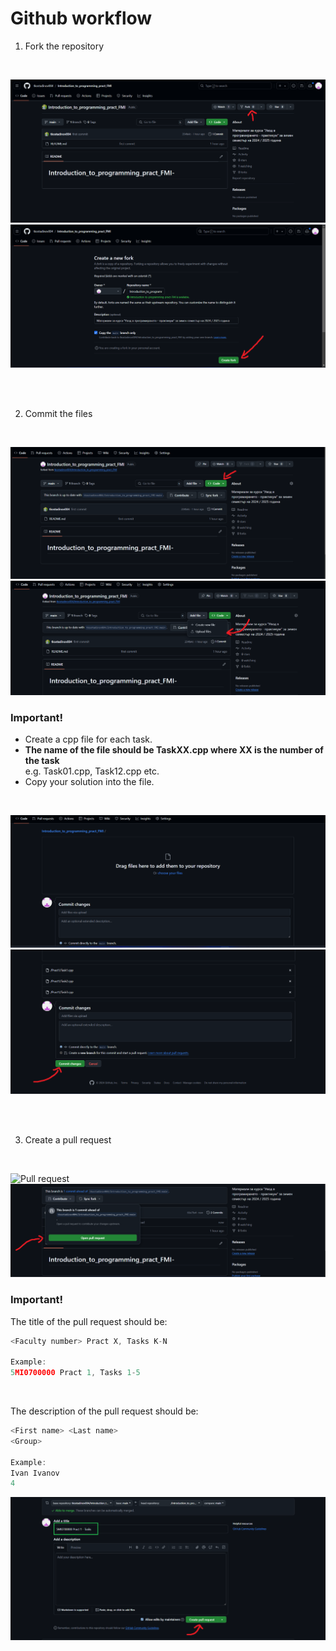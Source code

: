 # Github workflow
1. Fork the repository
</br>

![Fork](assets/image1.png)
![Creating a fork](assets/image2.png)

<br><br>


2. Commit the files
</br>

![Committing](assets/image3.png)
![Committing](assets/image4.png)
### Important!
- Create a cpp file for each task.
- **The name of the file should be TaskXX.cpp where XX is the number of the task**<br> e.g. Task01.cpp, Task12.cpp etc. 
- Copy your solution into the file.

</br>

![Committing](assets/image5.png)
![Committing](assets/image6.png)

<br><br>

3. Create a pull request
</br>

![Pull request](assets/image7.png)
![Pull request](assets/image8.png)
### Important!
The title of the pull request should be: 
```c++
<Faculty number> Pract X, Tasks K-N

Example:
5MI0700000 Pract 1, Tasks 1-5
```

</br>

The description of the pull request should be: 
```c++
<First name> <Last name>
<Group>

Example:
Ivan Ivanov
4
```
![Pull request](assets/image9.png)
